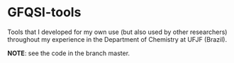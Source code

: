 # GFQSI-tools

Tools that I developed for my own use (but also used by other researchers) throughout my experience in the Department of Chemistry at UFJF (Brazil).

**NOTE**: see the code in the branch master.
